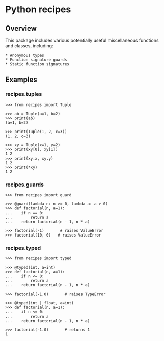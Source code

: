 # Python recipes

## Overview

This package includes various potentially useful miscellaneous functions and classes, including:

    * Anonymous types
    * Function signature guards
    * Static function signatures

## Examples

### recipes.tuples
```python3
>>> from recipes import Tuple

>>> ab = Tuple(a=1, b=2)
>>> print(ab)
(a=1, b=2)

>>> print(Tuple(1, 2, c=3))
(1, 2, c=3)

>>> xy = Tuple(x=1, y=2)
>>> print(xy[0], xy[1])
1 2
>>> print(xy.x, xy.y)
1 2
>>> print(*xy)
1 2
```

### recipes.guards

```python3
>>> from recipes import guard

>>> @guard(lambda n: n >= 0, lambda a: a > 0)
>>> def factorial(n, a=1):
...    if n == 0:
...        return a
...    return factorial(n - 1, n * a)

>>> factorial(-1)       # raises ValueError
>>> factorial(10, 0)   # raises ValueError

```
### recipes.typed

```python3
>>> from recipes import typed

>>> @typed(int, a=int)
>>> def factorial(n, a=1):
...    if n <= 0:
...        return a
...    return factorial(n - 1, n * a)

>>> factorial(-1.0)       # raises TypeError

>>> @typed(int | float, a=int)
>>> def factorial(n, a=1):
...    if n <= 0:
...        return a
...    return factorial(n - 1, n * a)

>>> factorial(-1.0)       # returns 1
1
```
